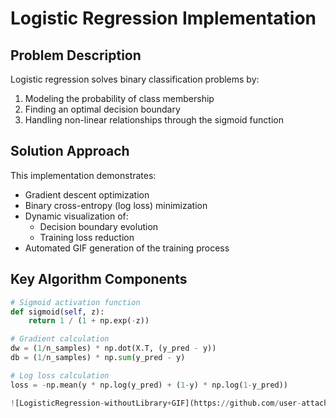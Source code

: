 # Logistic Regression Implementation  

## Problem Description  
Logistic regression solves binary classification problems by:  
1. Modeling the probability of class membership  
2. Finding an optimal decision boundary  
3. Handling non-linear relationships through the sigmoid function  

## Solution Approach  
This implementation demonstrates:  
- Gradient descent optimization  
- Binary cross-entropy (log loss) minimization  
- Dynamic visualization of:  
  - Decision boundary evolution  
  - Training loss reduction  
- Automated GIF generation of the training process  

## Key Algorithm Components  
```python  
# Sigmoid activation function  
def sigmoid(self, z):  
    return 1 / (1 + np.exp(-z))  

# Gradient calculation  
dw = (1/n_samples) * np.dot(X.T, (y_pred - y))  
db = (1/n_samples) * np.sum(y_pred - y)  

# Log loss calculation  
loss = -np.mean(y * np.log(y_pred) + (1-y) * np.log(1-y_pred))  

![LogisticRegression-withoutLibrary+GIF](https://github.com/user-attachments/assets/b12866ac-6fac-415a-a9a4-babe3abfb2d0)
